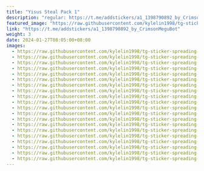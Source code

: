 ```yaml
---
title: "Yisus Steal Pack 1"
description: "regular: https://t.me/addstickers/a1_1398790892_by_CrimsonMeguBot"
featured_image: "https://raw.githubusercontent.com/kylelin1998/tg-sticker-spreading-worldwide-images/main/img/6db9d868-6396-4283-aa86-15900747c5db.jpg"
link: "https://t.me/addstickers/a1_1398790892_by_CrimsonMeguBot"
weight: 3
date: 2024-01-27T08:05:00+08:00
images:
  - https://raw.githubusercontent.com/kylelin1998/tg-sticker-spreading-worldwide-images/main/img/6db9d868-6396-4283-aa86-15900747c5db.jpg
  - https://raw.githubusercontent.com/kylelin1998/tg-sticker-spreading-worldwide-images/main/img/3817443d-2b23-41b1-9789-8780ff87c51a.jpg
  - https://raw.githubusercontent.com/kylelin1998/tg-sticker-spreading-worldwide-images/main/img/d7ee3545-7938-4ff3-bad9-7184032d2139.jpg
  - https://raw.githubusercontent.com/kylelin1998/tg-sticker-spreading-worldwide-images/main/img/7f9d33e4-48d0-42f7-a766-e948cf34e2a4.jpg
  - https://raw.githubusercontent.com/kylelin1998/tg-sticker-spreading-worldwide-images/main/img/35256fab-1b84-43d4-98e0-58d96f45c114.jpg
  - https://raw.githubusercontent.com/kylelin1998/tg-sticker-spreading-worldwide-images/main/img/1e3f5edb-80f6-4bb9-a3ff-0b0022b3a0e0.jpg
  - https://raw.githubusercontent.com/kylelin1998/tg-sticker-spreading-worldwide-images/main/img/015cabca-964c-403c-ad69-1e075f4e15e1.jpg
  - https://raw.githubusercontent.com/kylelin1998/tg-sticker-spreading-worldwide-images/main/img/6d010b8d-dffc-4e70-a8f2-f6e28f47016b.jpg
  - https://raw.githubusercontent.com/kylelin1998/tg-sticker-spreading-worldwide-images/main/img/5b250a2e-bc7d-4884-a268-a1a7d946dd52.jpg
  - https://raw.githubusercontent.com/kylelin1998/tg-sticker-spreading-worldwide-images/main/img/1562a1d5-42f6-4e6a-b1a1-e46d0407b02a.jpg
  - https://raw.githubusercontent.com/kylelin1998/tg-sticker-spreading-worldwide-images/main/img/b58fec34-4fe8-45c2-8fc2-bafe38aa6b25.jpg
  - https://raw.githubusercontent.com/kylelin1998/tg-sticker-spreading-worldwide-images/main/img/369f1eb2-7023-477e-8d2c-503dabd87ff7.jpg
  - https://raw.githubusercontent.com/kylelin1998/tg-sticker-spreading-worldwide-images/main/img/1f231c82-1802-46dc-82c9-2c4b98ba1c68.jpg
  - https://raw.githubusercontent.com/kylelin1998/tg-sticker-spreading-worldwide-images/main/img/eebc3f67-9a48-44f9-aa52-06af9ed6af4e.jpg
  - https://raw.githubusercontent.com/kylelin1998/tg-sticker-spreading-worldwide-images/main/img/623490e5-0502-4595-a542-48522119723a.jpg
  - https://raw.githubusercontent.com/kylelin1998/tg-sticker-spreading-worldwide-images/main/img/aec70604-b719-4c43-8f1a-6a992380cc4a.jpg
  - https://raw.githubusercontent.com/kylelin1998/tg-sticker-spreading-worldwide-images/main/img/dc7a3762-b772-41d7-bfd1-e56a908db435.jpg
  - https://raw.githubusercontent.com/kylelin1998/tg-sticker-spreading-worldwide-images/main/img/b8362b13-53d2-4163-bf21-c2eeb14b22a2.jpg
  - https://raw.githubusercontent.com/kylelin1998/tg-sticker-spreading-worldwide-images/main/img/6fac12d9-2c14-4578-9592-581a048cab79.jpg
  - https://raw.githubusercontent.com/kylelin1998/tg-sticker-spreading-worldwide-images/main/img/b413cc92-3812-4efe-a46f-839a8c1f4b9d.jpg
---
```

